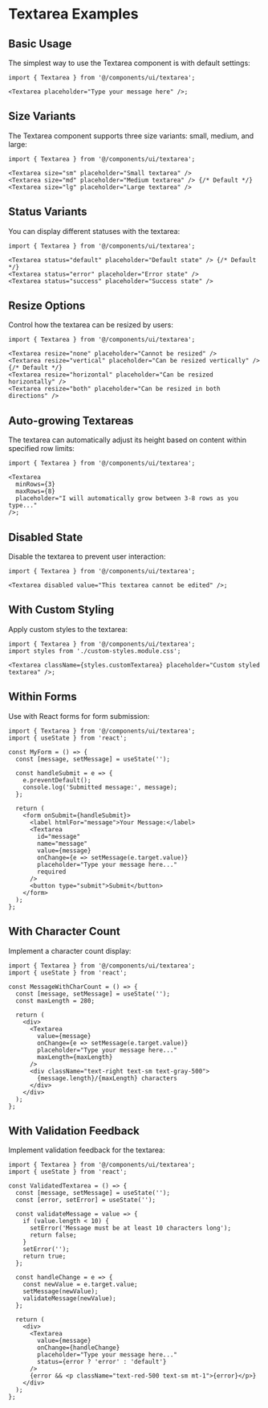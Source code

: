 # Textarea Examples

## Basic Usage

The simplest way to use the Textarea component is with default settings:

```tsx
import { Textarea } from '@/components/ui/textarea';

<Textarea placeholder="Type your message here" />;
```

## Size Variants

The Textarea component supports three size variants: small, medium, and large:

```tsx
import { Textarea } from '@/components/ui/textarea';

<Textarea size="sm" placeholder="Small textarea" />
<Textarea size="md" placeholder="Medium textarea" /> {/* Default */}
<Textarea size="lg" placeholder="Large textarea" />
```

## Status Variants

You can display different statuses with the textarea:

```tsx
import { Textarea } from '@/components/ui/textarea';

<Textarea status="default" placeholder="Default state" /> {/* Default */}
<Textarea status="error" placeholder="Error state" />
<Textarea status="success" placeholder="Success state" />
```

## Resize Options

Control how the textarea can be resized by users:

```tsx
import { Textarea } from '@/components/ui/textarea';

<Textarea resize="none" placeholder="Cannot be resized" />
<Textarea resize="vertical" placeholder="Can be resized vertically" /> {/* Default */}
<Textarea resize="horizontal" placeholder="Can be resized horizontally" />
<Textarea resize="both" placeholder="Can be resized in both directions" />
```

## Auto-growing Textareas

The textarea can automatically adjust its height based on content within specified row limits:

```tsx
import { Textarea } from '@/components/ui/textarea';

<Textarea
  minRows={3}
  maxRows={8}
  placeholder="I will automatically grow between 3-8 rows as you type..."
/>;
```

## Disabled State

Disable the textarea to prevent user interaction:

```tsx
import { Textarea } from '@/components/ui/textarea';

<Textarea disabled value="This textarea cannot be edited" />;
```

## With Custom Styling

Apply custom styles to the textarea:

```tsx
import { Textarea } from '@/components/ui/textarea';
import styles from './custom-styles.module.css';

<Textarea className={styles.customTextarea} placeholder="Custom styled textarea" />;
```

## Within Forms

Use with React forms for form submission:

```tsx
import { Textarea } from '@/components/ui/textarea';
import { useState } from 'react';

const MyForm = () => {
  const [message, setMessage] = useState('');

  const handleSubmit = e => {
    e.preventDefault();
    console.log('Submitted message:', message);
  };

  return (
    <form onSubmit={handleSubmit}>
      <label htmlFor="message">Your Message:</label>
      <Textarea
        id="message"
        name="message"
        value={message}
        onChange={e => setMessage(e.target.value)}
        placeholder="Type your message here..."
        required
      />
      <button type="submit">Submit</button>
    </form>
  );
};
```

## With Character Count

Implement a character count display:

```tsx
import { Textarea } from '@/components/ui/textarea';
import { useState } from 'react';

const MessageWithCharCount = () => {
  const [message, setMessage] = useState('');
  const maxLength = 280;

  return (
    <div>
      <Textarea
        value={message}
        onChange={e => setMessage(e.target.value)}
        placeholder="Type your message here..."
        maxLength={maxLength}
      />
      <div className="text-right text-sm text-gray-500">
        {message.length}/{maxLength} characters
      </div>
    </div>
  );
};
```

## With Validation Feedback

Implement validation feedback for the textarea:

```tsx
import { Textarea } from '@/components/ui/textarea';
import { useState } from 'react';

const ValidatedTextarea = () => {
  const [message, setMessage] = useState('');
  const [error, setError] = useState('');

  const validateMessage = value => {
    if (value.length < 10) {
      setError('Message must be at least 10 characters long');
      return false;
    }
    setError('');
    return true;
  };

  const handleChange = e => {
    const newValue = e.target.value;
    setMessage(newValue);
    validateMessage(newValue);
  };

  return (
    <div>
      <Textarea
        value={message}
        onChange={handleChange}
        placeholder="Type your message here..."
        status={error ? 'error' : 'default'}
      />
      {error && <p className="text-red-500 text-sm mt-1">{error}</p>}
    </div>
  );
};
```
